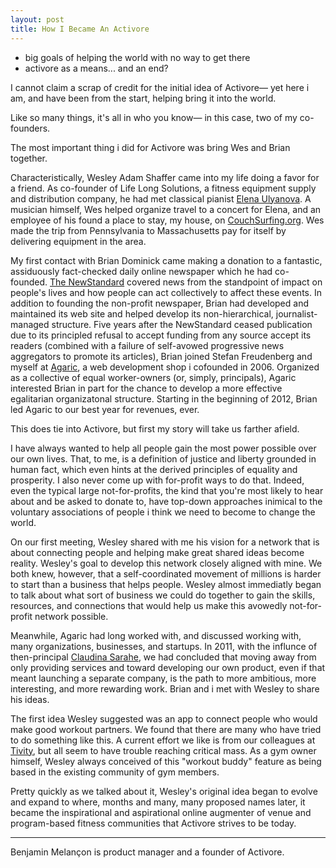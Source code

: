 ```yaml
---
layout: post
title: How I Became An Activore
---
```


 - big goals of helping the world with no way to get there
 - activore as a means... and an end?

I cannot claim a scrap of credit for the initial idea of Activore— yet here i am, and have been from the start, helping bring it into the world.

Like so many things, it's all in who you know— in this case, two of my co-founders.

The most important thing i did for Activore was bring Wes and Brian together.

Characteristically, Wesley Adam Shaffer came into my life doing a favor for a friend.  As co-founder of Life Long Solutions, a fitness equipment supply and distribution company, he had met classical pianist <a href="http://elena-ulyanova.com/">Elena Ulyanova</a>. A musician himself, Wes helped organize travel to a concert for Elena, and an employee of his found a place to stay, my house, on <a href="http://couchsurfing.org/">CouchSurfing.org</a>.  Wes made the trip from Pennsylvania to Massachusetts pay for itself by delivering equipment in the area.

My first contact with Brian Dominick came making a donation to a fantastic, assiduously fact-checked daily online newspaper which he had co-founded.  <a href="http://newstandardnews.net">The NewStandard</a> covered news from the standpoint of impact on people's lives and how people can act collectively to affect these events.  In addition to founding the non-profit newspaper, Brian had developed and maintained its web site and helped develop its non-hierarchical, journalist-managed structure.  Five years after the NewStandard ceased publication due to its principled refusal to accept funding from any source accept its readers (combined with a failure of self-avowed progressive news aggregators to promote its articles), Brian joined Stefan Freudenberg and myself at <a href="http://agaric.com/">Agaric</a>, a web development shop i cofounded in 2006.  Organized as a collective of equal worker-owners (or, simply, principals), Agaric interested Brian in part for the chance to develop a more effective egalitarian organizatonal structure.  Starting in the beginning of 2012, Brian led Agaric to our best year for revenues, ever.

This does tie into Activore, but first my story will take us farther afield.

I have always wanted to help all people gain the most power possible over our own lives.  That, to me, is a definition of justice and liberty grounded in human fact, which even hints at the derived principles of equality and prosperity.  I also never come up with for-profit ways to do that.  Indeed, even the typical large not-for-profits, the kind that you're most likely to hear about and be asked to donate to, have  top-down approaches inimical to the voluntary associations of people i think we need to become to change the world.

On our first meeting, Wesley shared with me his vision for a network that is about connecting people and helping make great shared ideas become reality.  Wesley's goal to develop this network closely aligned with mine.  We both knew, however, that a self-coordinated movement of millions is harder to start than a business that helps people.  Wesley almost immediatly began to talk about what sort of business we could do together to gain the skills, resources, and connections that would help us make this avowedly not-for-profit network possible.

Meanwhile, Agaric had long worked with, and discussed working with, many organizations, businesses, and startups.  In 2011, with the influnce of then-principal <a href="http://itsmisscs.com/">Claudina Sarahe</a>, we had concluded that moving away from only providing services and toward developing our own product, even if that meant launching a separate company, is the path to more ambitious, more interesting, and more rewarding work.  Brian and i met with Wesley to share his ideas.

The first idea Wesley suggested was an app to connect people who would make good workout partners.  We found that there are many who have tried to do something like this.  A current effort we like is from our colleagues at <a href="http://tivity.us/">Tivity</a>, but all seem to have trouble reaching critical mass.  As a gym owner himself, Wesley always conceived of this "workout buddy" feature as being based in the existing community of gym members.

Pretty quickly as we talked about it, Wesley's original idea began to evolve and expand to where, months and many, many proposed names later, it became the inspirational and aspirational online augmenter of venue and program-based fitness communities that Activore strives to be today.

---
Benjamin Melançon is product manager and a founder of Activore.
